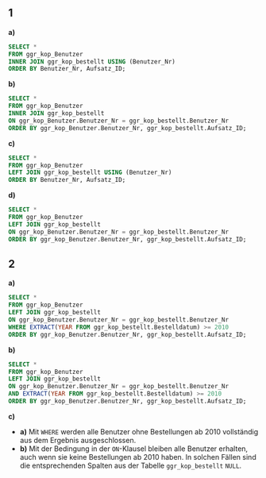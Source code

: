 ## 1
**a)**
``` sql
SELECT *
FROM ggr_kop_Benutzer
INNER JOIN ggr_kop_bestellt USING (Benutzer_Nr)
ORDER BY Benutzer_Nr, Aufsatz_ID;
```

**b)**
``` sql
SELECT *
FROM ggr_kop_Benutzer
INNER JOIN ggr_kop_bestellt
ON ggr_kop_Benutzer.Benutzer_Nr = ggr_kop_bestellt.Benutzer_Nr
ORDER BY ggr_kop_Benutzer.Benutzer_Nr, ggr_kop_bestellt.Aufsatz_ID;
```

**c)**
``` sql
SELECT *
FROM ggr_kop_Benutzer
LEFT JOIN ggr_kop_bestellt USING (Benutzer_Nr)
ORDER BY Benutzer_Nr, Aufsatz_ID;
```

**d)**
``` sql
SELECT *
FROM ggr_kop_Benutzer
LEFT JOIN ggr_kop_bestellt
ON ggr_kop_Benutzer.Benutzer_Nr = ggr_kop_bestellt.Benutzer_Nr
ORDER BY ggr_kop_Benutzer.Benutzer_Nr, ggr_kop_bestellt.Aufsatz_ID;
```

## 2
**a)**
``` sql
SELECT *
FROM ggr_kop_Benutzer
LEFT JOIN ggr_kop_bestellt
ON ggr_kop_Benutzer.Benutzer_Nr = ggr_kop_bestellt.Benutzer_Nr
WHERE EXTRACT(YEAR FROM ggr_kop_bestellt.Bestelldatum) >= 2010
ORDER BY ggr_kop_Benutzer.Benutzer_Nr, ggr_kop_bestellt.Aufsatz_ID;
```

**b)**
``` sql
SELECT *
FROM ggr_kop_Benutzer
LEFT JOIN ggr_kop_bestellt
ON ggr_kop_Benutzer.Benutzer_Nr = ggr_kop_bestellt.Benutzer_Nr
AND EXTRACT(YEAR FROM ggr_kop_bestellt.Bestelldatum) >= 2010
ORDER BY ggr_kop_Benutzer.Benutzer_Nr, ggr_kop_bestellt.Aufsatz_ID;
```

**c)**
- **a)** Mit `WHERE` werden alle Benutzer ohne Bestellungen ab 2010 vollständig aus dem Ergebnis ausgeschlossen.
- **b)** Mit der Bedingung in der `ON`-Klausel bleiben alle Benutzer erhalten, auch wenn sie keine Bestellungen ab 2010 haben. In solchen Fällen sind die entsprechenden Spalten aus der Tabelle `ggr_kop_bestellt` `NULL`.